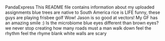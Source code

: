 PandaExpress
This README file contains information about my uploaded assignments
blue trees are native to South America
rice is LIFE
funny, these guys are playing frisbee golf
Wow! Jason is so good at vectors!
My GF has an amazing smile :)
Is the microbiome blue eyes different than brown eyes?
we never stop creating
how many roads must a man walk down
feel the rhythm feel the rhyme
blank white walls are scary
